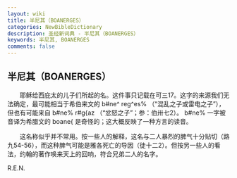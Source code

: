 ```yaml
---
layout: wiki
title: 半尼其（BOANERGES）
categories: NewBibleDictionary
description: 圣经新词典 - 半尼其（BOANERGES）
keywords: 半尼其, BOANERGES
comments: false
---
```


## 半尼其（BOANERGES）

　　耶稣给西庇太的儿子们所起的名。这件事只记载在可三17。这字的来源我们无法确定，最可能相当于希伯来文的 b#ne^ reg^es% （“混乱之子或雷电之子”），但也有可能来自 b#ne% r#g{az （“忿怒之子”；参：伯卅七2）。 b#ne% 一字被音译为希腊文的 boane{ 是奇怪的；这大概反映了一种方言的读音。

　　这名称似乎并不常用。按一些人的解释，这名与二人暴烈的脾气十分贴切（路九54-56），而这种脾气可能是雅各死亡的导因（徒十二2）。但按另一些人的看法，约翰的著作唤来天上的回响，符合兄弟二人的名字。

R.E.N.






